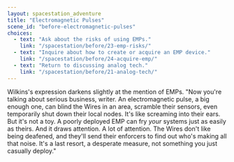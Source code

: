 ```yaml
---
layout: spacestation_adventure
title: "Electromagnetic Pulses"
scene_id: "before-electromagnetic-pulses"
choices:
  - text: "Ask about the risks of using EMPs."
    link: "/spacestation/before/23-emp-risks/"
  - text: "Inquire about how to create or acquire an EMP device."
    link: "/spacestation/before/24-acquire-emp/"
  - text: "Return to discussing analog tech."
    link: "/spacestation/before/21-analog-tech/"
---
```


Wilkins's expression darkens slightly at the mention of EMPs. "Now you're talking about serious business, writer. An electromagnetic pulse, a big enough one, can blind the Wires in an area, scramble their sensors, even temporarily shut down their local nodes. It's like screaming into their ears. But it's not a toy. A poorly deployed EMP can fry *your* systems just as easily as theirs. And it draws attention. A lot of attention. The Wires don't like being deafened, and they'll send their enforcers to find out who's making all that noise. It's a last resort, a desperate measure, not something you just casually deploy."
